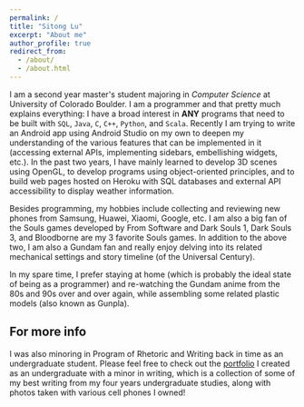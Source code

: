 ```yaml
---
permalink: /
title: "Sitong Lu"
excerpt: "About me"
author_profile: true
redirect_from: 
  - /about/
  - /about.html
---
```


I am a second year master's student majoring in *Computer Science* at University of Colorado Boulder. I am a programmer and that pretty much explains everything: I have a broad interest in **ANY** programs that need to be built with `SQL`, `Java`, `C`, `C++`, `Python`, and `Scala`. Recently I am trying to write an Android app using Android Studio on my own to deepen my understanding of the various features that can be implemented in it (accessing external APIs, implementing sidebars, embellishing widgets, etc.). In the past two years, I have mainly learned to develop 3D scenes using OpenGL, to develop programs using object-oriented principles, and to build web pages hosted on Heroku with SQL databases and external API accessibility to display weather information.

Besides programming, my hobbies include collecting and reviewing new phones from Samsung, Huawei, Xiaomi, Google, etc. I am also a big fan of the Souls games developed by From Software and Dark Souls 1, Dark Souls 3, and Bloodborne are my 3 favorite Souls games. In addition to the above two, I am also a Gundam fan and really enjoy delving into its related mechanical settings and story timeline (of the Universal Century).

In my spare time, I prefer staying at home (which is probably the ideal state of being as a programmer) and re-watching the Gundam anime from the 80s and 90s over and over again, while assembling some related plastic models (also known as Gunpla).


For more info
------
I was also minoring in Program of Rhetoric and Writing back in time as an undergraduate student. Please feel free to check out the [portfolio](https://ucb.digication.com/sitong-lu/home-1) I created as an undergraduate with a minor in writing, which is a collection of some of my best writing from my four years undergraduate studies, along with photos taken with various cell phones I owned!
